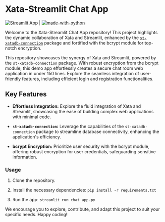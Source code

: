 
# Xata-Streamlit Chat App

[![Streamlit App](https://static.streamlit.io/badges/streamlit_badge_black_white.svg)](https://demo-chat-room-xata.streamlit.app/) | [![made-with-python](https://img.shields.io/badge/Made%20with-Python-1f425f.svg)](https://www.python.org/)

Welcome to the Xata-Streamlit Chat App repository! This project highlights the dynamic collaboration of Xata and Streamlit, enhanced by the [`st-xatadb-connection`](https://github.com/SergioSKA27/st-xatadb-connection) package and fortified with the bcrypt module for top-notch encryption.

This repository showcases the synergy of Xata and Streamlit, powered by the `st-xatadb-connection` package. With robust encryption from the bcrypt module, this demo app effortlessly creates a secure chat room web application in under 150 lines. Explore the seamless integration of user-friendly features, including efficient login and registration functionalities.

## Key Features

- **Effortless Integration:** Explore the fluid integration of Xata and Streamlit, showcasing the ease of building complex web applications with minimal code.

- **`st-xatadb-connection`:** Leverage the capabilities of the `st-xatadb-connection` package to streamline database connectivity, enhancing the application's efficiency.

- **bcrypt Encryption:** Prioritize user security with the bcrypt module, offering robust encryption for user credentials, safeguarding sensitive information.

### Usage

1. Clone the repository.

2. Install the necessary dependencies: `pip install -r requirements.txt`

3. Run the app: `streamlit run chat_app.py`

We encourage you to explore, contribute, and adapt this project to suit your specific needs. Happy coding!
